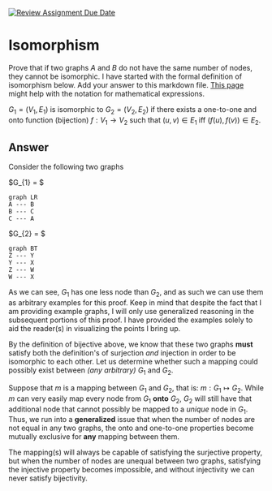 [![Review Assignment Due Date](https://classroom.github.com/assets/deadline-readme-button-24ddc0f5d75046c5622901739e7c5dd533143b0c8e959d652212380cedb1ea36.svg)](https://classroom.github.com/a/AtNXzL3S)
# Isomorphism

Prove that if two graphs $A$ and $B$ do not have the same number of nodes, they cannot be isomorphic. I have started with the formal definition of isomorphism
below. Add your answer to this markdown file. [This page](https://docs.github.com/en/get-started/writing-on-github/working-with-advanced-formatting/writing-mathematical-expressions) might help with the notation for mathematical expressions.

$G_1=(V_1 , E_1)$ is isomorphic to $G_2 = (V_2, E_2)$ if there exists a
one-to-one and onto function (bijection) $f: V_1 \rightarrow V_2$ such that $(u,v)
\in E_1$ iff $(f(u),f(v)) \in E_2$.

## Answer

Consider the following two graphs

$G_{1} = $

```mermaid
graph LR
A --- B 
B --- C
C --- A
```


$G_{2} = $

```mermaid
graph BT
Z --- Y
Y --- X
Z --- W
W --- X
```

As we can see, $G_{1}$ has one less node than $G_{2}$, and as such we can use them as arbitrary examples for this proof. Keep in mind that despite the fact that I am providing example graphs, I will only use generalized reasoning in the subsequent portions of this proof. I have provided the examples solely to aid the reader(s) in visualizing the points I bring up.

By the definition of bijective above, we know that these two graphs **must** satisfy both the definition's of surjection *and* injection in order to be isomorphic to each other. Let us determine whether such a mapping could possibly exist between *(any arbitrary)* $G_{1}$ and $G_{2}$.

Suppose that $m$ is a mapping between $G_{1}$ and $G_{2}$, that is: $m : G_{1} \mapsto G_{2}$. While $m$ can very easily map every node from $G_{1}$ **onto** $G_{2}$, $G_{2}$ will still have that additional node that cannot possibly be mapped to a *unique* node in $G_{1}$. Thus, we run into a **generalized** issue that when the number of nodes are not equal in any two graphs, the onto and one-to-one properties become mutually exclusive for **any** mapping between them.

The mapping(s) will always be capable of satisfying the surjective property, but when the number of nodes are unequal between two graphs, satisfying the injective property becomes impossible, and without injectivity we can never satisfy bijectivity.
